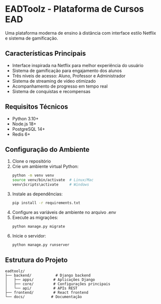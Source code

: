 # EADToolz - Plataforma de Cursos EAD

Uma plataforma moderna de ensino à distância com interface estilo Netflix e sistema de gamificação.

## Características Principais

- Interface inspirada na Netflix para melhor experiência do usuário
- Sistema de gamificação para engajamento dos alunos
- Três níveis de acesso: Aluno, Professor e Administrador
- Sistema de streaming de vídeo otimizado
- Acompanhamento de progresso em tempo real
- Sistema de conquistas e recompensas

## Requisitos Técnicos

- Python 3.10+
- Node.js 18+
- PostgreSQL 14+
- Redis 6+

## Configuração do Ambiente

1. Clone o repositório
2. Crie um ambiente virtual Python:
   ```bash
   python -m venv venv
   source venv/bin/activate  # Linux/Mac
   venv\Scripts\activate     # Windows
   ```
3. Instale as dependências:
   ```bash
   pip install -r requirements.txt
   ```
4. Configure as variáveis de ambiente no arquivo .env
5. Execute as migrações:
   ```bash
   python manage.py migrate
   ```
6. Inicie o servidor:
   ```bash
   python manage.py runserver
   ```

## Estrutura do Projeto

```
eadtoolz/
├── backend/           # Django backend
│   ├── apps/         # Aplicações Django
│   ├── core/         # Configurações principais
│   └── api/          # APIs REST
├── frontend/         # React frontend
└── docs/            # Documentação
```
